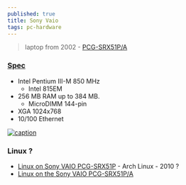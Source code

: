 ```yaml
---
published: true
title: Sony Vaio
tags: pc-hardware
---
```

> laptop from 2002 - [PCG-SRX51P/A](https://www.manualslib.com/manual/248672/Sony-Pcg-Srx51p-A.html)

### [Spec](https://specspro.net/laptops/9297-sony-vaio-pcg-srx99/?currency=eur&country=fr/)
- Intel Pentium III-M 850 MHz
	- Intel 815EM 
- 256 MB RAM up to  384 MB. 
	- MicroDIMM 144-pin 
- XGA 1024x768
- 10/100 Ethernet 

[ ![caption](https://www.fdi.ucm.es/migs/catalogo/vaio_pcg_srx51p_a/vaio_pcg_srx51p_a.jpg)](https://www.fdi.ucm.es/migs/catalogo/vaio_pcg_srx51p_a/)

### Linux ?
- [Linux on Sony VAIO PCG-SRX51P](http://linux.bplaced.net/srx51p/) - Arch Linux  - 2010 ?
- [Linux on the Sony VAIO PCG-SRX51P/A ](http://homepage.eircom.net/~atownley/srx51p.html)
